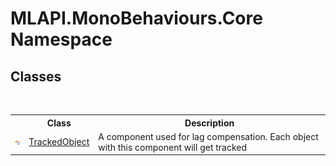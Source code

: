 # MLAPI.MonoBehaviours.Core Namespace

## Classes
&nbsp;<table><tr><th></th><th>Class</th><th>Description</th></tr><tr><td>![Public class](media/pubclass.gif "Public class")</td><td><a href="T_MLAPI_MonoBehaviours_Core_TrackedObject">TrackedObject</a></td><td>
A component used for lag compensation. Each object with this component will get tracked</td></tr></table>&nbsp;
